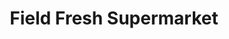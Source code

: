 ---
title: "Field Fresh Supermarket"
url: /scarborough/field-fresh-supermarket/
shop: Supermarkt
---